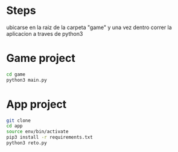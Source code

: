 # Steps

ubicarse en la raiz de la carpeta "game" y una vez dentro correr la aplicacion a traves de python3

# Game project

```sh
cd game
python3 main.py

```

# App project

```sh
git clone
cd app
source env/bin/activate
pip3 install -r requirements.txt
python3 reto.py
```
